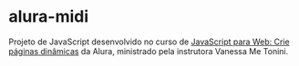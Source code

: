 # alura-midi
Projeto de JavaScript desenvolvido no curso de [JavaScript para Web: Crie páginas dinâmicas](https://cursos.alura.com.br/course/javascript-web-paginas-dinamicas) da Alura, ministrado pela instrutora Vanessa Me Tonini. 
